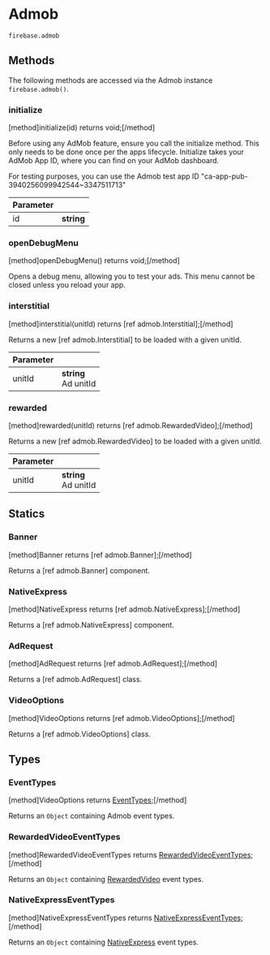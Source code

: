 # Admob

```
firebase.admob
```

## Methods 

The following methods are accessed via the Admob instance `firebase.admob()`.

### initialize
[method]initialize(id) returns void;[/method]

Before using any AdMob feature, ensure you call the initialize method. This only needs to be done once per the apps lifecycle. Initialize takes your AdMob App ID, where you can find on your AdMob dashboard.

For testing purposes, you can use the Admob test app ID "ca-app-pub-3940256099942544~3347511713"

| Parameter |         |
| --------- | ------- |
| id   | **string**  |

### openDebugMenu
[method]openDebugMenu() returns void;[/method]

Opens a debug menu, allowing you to test your ads. This menu cannot be closed unless you reload your app.

### interstitial
[method]interstitial(unitId) returns [ref admob.Interstitial];[/method]

Returns a new [ref admob.Interstitial] to be loaded with a given unitId.

| Parameter |         |
| --------- | ------- |
| unitId   | **string** <br /> Ad unitId |

### rewarded
[method]rewarded(unitId) returns [ref admob.RewardedVideo];[/method]

Returns a new [ref admob.RewardedVideo] to be loaded with a given unitId.

| Parameter |         |
| --------- | ------- |
| unitId   | **string** <br /> Ad unitId |

## Statics

### Banner
[method]Banner returns [ref admob.Banner];[/method]

Returns a [ref admob.Banner] component.

### NativeExpress
[method]NativeExpress returns [ref admob.NativeExpress];[/method]

Returns a [ref admob.NativeExpress] component.

### AdRequest
[method]AdRequest returns [ref admob.AdRequest];[/method]

Returns a [ref admob.AdRequest] class.

### VideoOptions
[method]VideoOptions returns [ref admob.VideoOptions];[/method]

Returns a [ref admob.VideoOptions] class.

## Types

### EventTypes
[method]VideoOptions returns [EventTypes](https://github.com/invertase/react-native-firebase/blob/v5.x.x/src/modules/admob/EventTypes.js#L2);[/method]

Returns an `Object` containing Admob event types.

### RewardedVideoEventTypes
[method]RewardedVideoEventTypes returns [RewardedVideoEventTypes](https://github.com/invertase/react-native-firebase/blob/v5.x.x/src/modules/admob/EventTypes.js#L10);[/method]

Returns an `Object` containing [RewardedVideo](#rewarded) event types.

### NativeExpressEventTypes
[method]NativeExpressEventTypes returns [NativeExpressEventTypes](https://github.com/invertase/react-native-firebase/blob/v5.x.x/src/modules/admob/EventTypes.js#L18);[/method]

Returns an `Object` containing [NativeExpress](#NativeExpress) event types.
